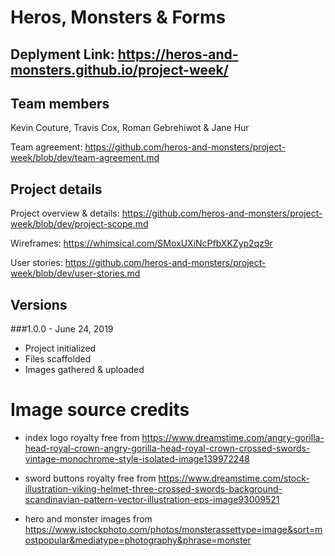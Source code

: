 # Heros, Monsters & Forms
## Deplyment Link: https://heros-and-monsters.github.io/project-week/
## Team members

Kevin Couture, Travis Cox, Roman Gebrehiwot & Jane Hur

Team agreement: https://github.com/heros-and-monsters/project-week/blob/dev/team-agreement.md

## Project details

Project overview & details: https://github.com/heros-and-monsters/project-week/blob/dev/project-scope.md

Wireframes: https://whimsical.com/SMoxUXiNcPfbXKZyp2qz9r

User stories: https://github.com/heros-and-monsters/project-week/blob/dev/user-stories.md

## Versions

###1.0.0 - June 24, 2019

- Project initialized
- Files scaffolded
- Images gathered & uploaded

# Image source credits

- index logo royalty free from https://www.dreamstime.com/angry-gorilla-head-royal-crown-angry-gorilla-head-royal-crown-crossed-swords-vintage-monochrome-style-isolated-image139972248

- sword buttons royalty free from https://www.dreamstime.com/stock-illustration-viking-helmet-three-crossed-swords-background-scandinavian-pattern-vector-illustration-eps-image93009521

- hero and monster images from https://www.istockphoto.com/photos/monsterassettype=image&sort=mostpopular&mediatype=photography&phrase=monster
